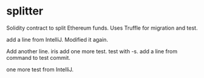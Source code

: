 # splitter
Solidity contract to split Ethereum funds. 
Uses Truffle for migration and test. 

add a line from IntelliJ. Modified it again.

Add another line.
iris add
one more test. test with -s.
add a line from command to test commit.

one more test from IntelliJ.
